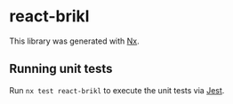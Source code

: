 # react-brikl

This library was generated with [Nx](https://nx.dev).

## Running unit tests

Run `nx test react-brikl` to execute the unit tests via [Jest](https://jestjs.io).
